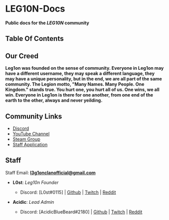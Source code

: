# LEG10N-Docs
**Public docs for the *LEG10N* community**

## Table Of Contents

## Our Creed
**Leg1on was founded on the sense of community. Everyone in Leg1on may have a different username, they may speak a different language, they may have a unique personality, but in the end, we are all part of the same community. The Legion motto, "Many Names. Many People. One Kingdom." stands true. You hurt one, you hurt all of us. One wins, we all win. Everyone in Leg1on is there for one another, from one end of the earth to the other, always and never yeilding.**
## Community Links
* [Discord](https://discord.gg/tPDraSc)
* [YouTube Channel](https://www.youtube.com/channel/UC4D5RT4d-wTSirlfUq0i6nQ)
* [Steam Group](http://steamcommunity.com/groups/leg1onsteam)
* [Staff Application](https://forms.gle/bjgET4FmuPiKGxZs6)

## Staff
Staff Email: **l3g1onclanofficial@gmail.com**

* **L0st**: *Leg10n Founder*
   * Discord: [L0st#0115]
 | [Github](https://github.com/L0styB0y)
 | [Twitch](https://www.twitch.tv/leg10n_l0st/)
 | [Reddit](https://www.reddit.com/user/l0stH0rizon/)

* **Acidic**: *Lead Admin* 
   * Discord: [AcidicBlueBeard#2180]
 | [Github](https://github.com/AcidicBlueBeard)
 | [Twitch](https://www.twitch.tv/acidicbluebeard)
 | [Reddit](https://www.reddit.com/user/AksidBeard)
